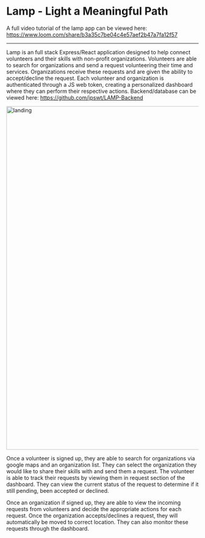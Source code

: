# Lamp - Light a Meaningful Path

A full video tutorial of the lamp app can be viewed here: https://www.loom.com/share/b3a35c7be04c4e57aef2b47a7fa12f57

---

Lamp is an full stack Express/React application designed to help connect volunteers and their skills with non-profit organizations. Volunteers are able to search for organizations and send a request volunteering their time and services. Organizations receive these requests and are given the ability to accept/decline the request. Each volunteer and organization is authenticated through a JS web token, creating a personalized dashboard where they can perform their respective actions. Backend/database can be viewed here: https://github.com/jpswt/LAMP-Backend

<img width="900" alt="landing" src="https://user-images.githubusercontent.com/94721942/198676476-792df103-8a77-4426-9eae-c2eff511ee9e.png">

Once a volunteer is signed up, they are able to search for organizations via google maps and an organization list. They can select the organization they would like to share their skills with and send them a request. The volunteer is able to track their requests by viewing them in request section of the dashboard. They can view the current status of the request to determine if it still pending, been accepted or declined.

Once an organization if signed up, they are able to view the incoming requests from volunteers and decide the appropriate actions for each request. Once the organization accepts/declines a request, they will automatically be moved to correct location. They can also monitor these requests through the dashboard.

```

```
